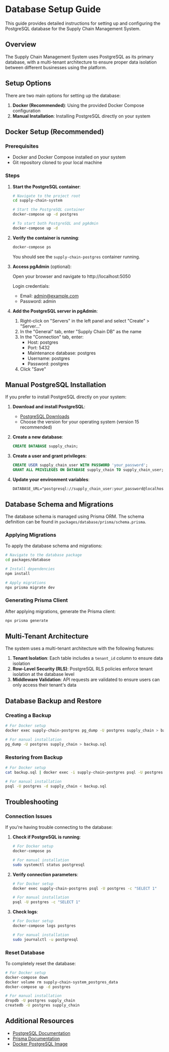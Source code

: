 # Database Setup Guide

This guide provides detailed instructions for setting up and configuring the PostgreSQL database for the Supply Chain Management System.

## Overview

The Supply Chain Management System uses PostgreSQL as its primary database, with a multi-tenant architecture to ensure proper data isolation between different businesses using the platform.

## Setup Options

There are two main options for setting up the database:

1. **Docker (Recommended)**: Using the provided Docker Compose configuration
2. **Manual Installation**: Installing PostgreSQL directly on your system

## Docker Setup (Recommended)

### Prerequisites

- Docker and Docker Compose installed on your system
- Git repository cloned to your local machine

### Steps

1. **Start the PostgreSQL container**:

   ```bash
   # Navigate to the project root
   cd supply-chain-system

   # Start the PostgreSQL container
   docker-compose up -d postgres

   # To start both PostgreSQL and pgAdmin
   docker-compose up -d
   ```

2. **Verify the container is running**:

   ```bash
   docker-compose ps
   ```

   You should see the `supply-chain-postgres` container running.

3. **Access pgAdmin** (optional):

   Open your browser and navigate to http://localhost:5050
   
   Login credentials:
   - Email: admin@example.com
   - Password: admin

4. **Add the PostgreSQL server in pgAdmin**:

   1. Right-click on "Servers" in the left panel and select "Create" > "Server..."
   2. In the "General" tab, enter "Supply Chain DB" as the name
   3. In the "Connection" tab, enter:
      - Host: postgres
      - Port: 5432
      - Maintenance database: postgres
      - Username: postgres
      - Password: postgres
   4. Click "Save"

## Manual PostgreSQL Installation

If you prefer to install PostgreSQL directly on your system:

1. **Download and install PostgreSQL**:
   - [PostgreSQL Downloads](https://www.postgresql.org/download/)
   - Choose the version for your operating system (version 15 recommended)

2. **Create a new database**:

   ```sql
   CREATE DATABASE supply_chain;
   ```

3. **Create a user and grant privileges**:

   ```sql
   CREATE USER supply_chain_user WITH PASSWORD 'your_password';
   GRANT ALL PRIVILEGES ON DATABASE supply_chain TO supply_chain_user;
   ```

4. **Update your environment variables**:

   ```
   DATABASE_URL="postgresql://supply_chain_user:your_password@localhost:5432/supply_chain"
   ```

## Database Schema and Migrations

The database schema is managed using Prisma ORM. The schema definition can be found in `packages/database/prisma/schema.prisma`.

### Applying Migrations

To apply the database schema and migrations:

```bash
# Navigate to the database package
cd packages/database

# Install dependencies
npm install

# Apply migrations
npx prisma migrate dev
```

### Generating Prisma Client

After applying migrations, generate the Prisma client:

```bash
npx prisma generate
```

## Multi-Tenant Architecture

The system uses a multi-tenant architecture with the following features:

1. **Tenant Isolation**: Each table includes a `tenant_id` column to ensure data isolation
2. **Row-Level Security (RLS)**: PostgreSQL RLS policies enforce tenant isolation at the database level
3. **Middleware Validation**: API requests are validated to ensure users can only access their tenant's data

## Database Backup and Restore

### Creating a Backup

```bash
# For Docker setup
docker exec supply-chain-postgres pg_dump -U postgres supply_chain > backup.sql

# For manual installation
pg_dump -U postgres supply_chain > backup.sql
```

### Restoring from Backup

```bash
# For Docker setup
cat backup.sql | docker exec -i supply-chain-postgres psql -U postgres -d supply_chain

# For manual installation
psql -U postgres -d supply_chain < backup.sql
```

## Troubleshooting

### Connection Issues

If you're having trouble connecting to the database:

1. **Check if PostgreSQL is running**:

   ```bash
   # For Docker setup
   docker-compose ps
   
   # For manual installation
   sudo systemctl status postgresql
   ```

2. **Verify connection parameters**:

   ```bash
   # For Docker setup
   docker exec supply-chain-postgres psql -U postgres -c "SELECT 1"
   
   # For manual installation
   psql -U postgres -c "SELECT 1"
   ```

3. **Check logs**:

   ```bash
   # For Docker setup
   docker-compose logs postgres
   
   # For manual installation
   sudo journalctl -u postgresql
   ```

### Reset Database

To completely reset the database:

```bash
# For Docker setup
docker-compose down
docker volume rm supply-chain-system_postgres_data
docker-compose up -d postgres

# For manual installation
dropdb -U postgres supply_chain
createdb -U postgres supply_chain
```

## Additional Resources

- [PostgreSQL Documentation](https://www.postgresql.org/docs/)
- [Prisma Documentation](https://www.prisma.io/docs/)
- [Docker PostgreSQL Image](https://hub.docker.com/_/postgres) 